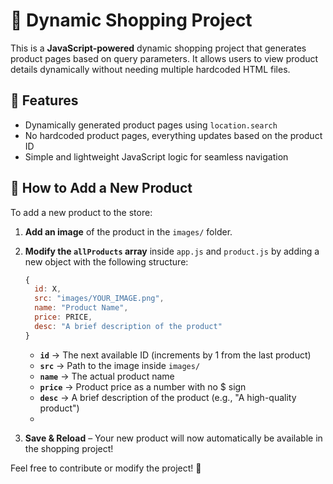 # 🛒 Dynamic Shopping Project

This is a **JavaScript-powered** dynamic shopping project that generates product pages based on query parameters. It allows users to view product details dynamically without needing multiple hardcoded HTML files.

## 🚀 Features
- Dynamically generated product pages using `location.search`
- No hardcoded product pages, everything updates based on the product ID
- Simple and lightweight JavaScript logic for seamless navigation

## 📂 How to Add a New Product  
To add a new product to the store:

1. **Add an image** of the product in the `images/` folder.
2. **Modify the `allProducts` array** inside `app.js` and `product.js` by adding a new object with the following structure:

   ```js
   { 
     id: X, 
     src: "images/YOUR_IMAGE.png", 
     name: "Product Name", 
     price: PRICE, 
     desc: "A brief description of the product"
   }
   ```
   - **`id`** → The next available ID (increments by 1 from the last product)
   - **`src`** → Path to the image inside `images/`
   - **`name`** → The actual product name
   - **`price`** → Product price as a number with no $ sign
   - **`desc`** → A brief description of the product (e.g., "A high-quality product")
   - 
3. **Save & Reload** – Your new product will now automatically be available in the shopping project!

Feel free to contribute or modify the project! 🚀
